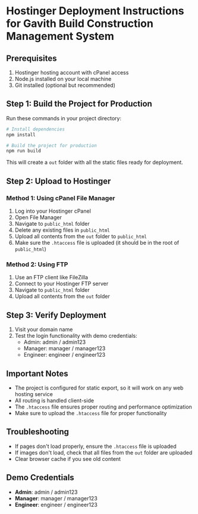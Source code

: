 # Hostinger Deployment Instructions for Gavith Build Construction Management System

## Prerequisites
1. Hostinger hosting account with cPanel access
2. Node.js installed on your local machine
3. Git installed (optional but recommended)

## Step 1: Build the Project for Production

Run these commands in your project directory:

```bash
# Install dependencies
npm install

# Build the project for production
npm run build
```

This will create a `out` folder with all the static files ready for deployment.

## Step 2: Upload to Hostinger

### Method 1: Using cPanel File Manager
1. Log into your Hostinger cPanel
2. Open File Manager
3. Navigate to `public_html` folder
4. Delete any existing files in `public_html`
5. Upload all contents from the `out` folder to `public_html`
6. Make sure the `.htaccess` file is uploaded (it should be in the root of `public_html`)

### Method 2: Using FTP
1. Use an FTP client like FileZilla
2. Connect to your Hostinger FTP server
3. Navigate to `public_html` folder
4. Upload all contents from the `out` folder

## Step 3: Verify Deployment
1. Visit your domain name
2. Test the login functionality with demo credentials:
   - Admin: admin / admin123
   - Manager: manager / manager123
   - Engineer: engineer / engineer123

## Important Notes
- The project is configured for static export, so it will work on any web hosting service
- All routing is handled client-side
- The `.htaccess` file ensures proper routing and performance optimization
- Make sure to upload the `.htaccess` file for proper functionality

## Troubleshooting
- If pages don't load properly, ensure the `.htaccess` file is uploaded
- If images don't load, check that all files from the `out` folder are uploaded
- Clear browser cache if you see old content

## Demo Credentials
- **Admin**: admin / admin123
- **Manager**: manager / manager123  
- **Engineer**: engineer / engineer123
